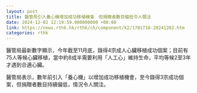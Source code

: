 ```yaml
---
layout: post
title: 醫管局引入養心機增加成功移植機會　但捐贈者數目偏低令人關注
date: 2024-12-02 12:19:59.000000000 +08:00
link: https://news.rthk.hk/rthk/ch/component/k2/1781718-20241202.htm
categories: rthk
---
```


醫管局最新數字顯示，今年截至11月底，錄得4宗成人心臟移植成功個案；目前有75人等候心臟移植，當中約8成半需要利用「人工心」維持生命，平均等候2至3年才遇到合適心臟。

醫管局表示，數年前引入「養心機」以增加成功移植機會，至今錄得3宗成功個案，但捐贈者數目持續偏低，情況令人關注。
